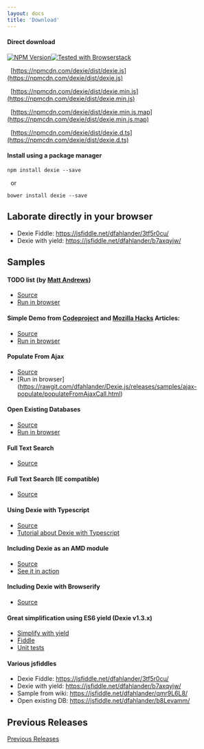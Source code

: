 ```yaml
---
layout: docs
title: 'Download'
---
```

#### Direct download

[![NPM Version][npm-image]][npm-url][![Tested with Browserstack](http://dexie.org/assets/images/tested-with-browserstack2.png)](https://www.browserstack.com) 

&nbsp;&nbsp;[https://npmcdn.com/dexie/dist/dexie.js](https://npmcdn.com/dexie/dist/dexie.js)

&nbsp;&nbsp;[https://npmcdn.com/dexie/dist/dexie.min.js](https://npmcdn.com/dexie/dist/dexie.min.js)

&nbsp;&nbsp;[https://npmcdn.com/dexie/dist/dexie.min.js.map](https://npmcdn.com/dexie/dist/dexie.min.js.map)

&nbsp;&nbsp;[https://npmcdn.com/dexie/dist/dexie.d.ts](https://npmcdn.com/dexie/dist/dexie.d.ts)


#### Install using a package manager

```
npm install dexie --save
```
&nbsp;&nbsp;or
```
bower install dexie --save
```

## Laborate directly in your browser
 * Dexie Fiddle: https://jsfiddle.net/dfahlander/3tf5r0cu/
 * Dexie with yield: https://jsfiddle.net/dfahlander/b7axqyjw/

## Samples

#### TODO list (by [Matt Andrews](https://mattandre.ws))

 * [Source](https://github.com/matthew-andrews/offline-todo-dexie/blob/gh-pages/application.js)
 * [Run in browser](https://rawgit.com/matthew-andrews/offline-todo-dexie/gh-pages/index.html)

#### Simple Demo from [Codeproject](http://www.codeproject.com/Articles/744986/How-to-do-some-magic-with-indexedDB) and [Mozilla Hacks](https://hacks.mozilla.org/2014/06/breaking-the-borders-of-indexeddb/) Articles:

 * [Source](https://github.com/dfahlander/Dexie.js/blob/master/samples/codeproject-article/DexieAlgorithmsSamples.html)
 * [Run in browser](https://rawgit.com/dfahlander/Dexie.js/releases/samples/codeproject-article/DexieAlgorithmsSamples.html)

#### Populate From Ajax

 * [Source](Dexie.on.populate#ajax-populate-sample)
 * [Run in browser] (https://rawgit.com/dfahlander/Dexie.js/releases/samples/ajax-populate/populateFromAjaxCall.html)

#### Open Existing Databases

 * [Source](https://github.com/dfahlander/Dexie.js/blob/master/samples/open-existing-db/dump-databases.html)
 * [Run in browser](https://rawgit.com/dfahlander/Dexie.js/releases/samples/open-existing-db/dump-databases.html)

#### Full Text Search

 * [Source](https://github.com/dfahlander/Dexie.js/blob/master/samples/full-text-search/FullTextSearch.js)

#### Full Text Search (IE compatible)

 * [Source](https://github.com/dfahlander/Dexie.js/blob/master/samples/full-text-search/FullTextSearch2.js)

#### Using Dexie with Typescript
 * [Source](https://github.com/dfahlander/Dexie.js/tree/master/samples/typescript)
 * [Tutorial about Dexie with Typescript](Typescript)

#### Including Dexie as an AMD module
 * [Source](https://github.com/dfahlander/Dexie.js/tree/master/samples/requirejs)
 * [See it in action](https://rawgit.com/dfahlander/Dexie.js/master/samples/requirejs/app.html)

#### Including Dexie with Browserify
 * [Source](https://github.com/dfahlander/Dexie.js/tree/master/samples/browserify)

#### Great simplification using ES6 yield (Dexie v1.3.x)
 * [Simplify with yield](Simplify-with-yield)
 * [Fiddle](https://jsfiddle.net/dfahlander/b7axqyjw/)
 * [Unit tests](https://github.com/dfahlander/Dexie.js/blob/master/test/tests-yield.js)

#### Various jsfiddles
 * Dexie Fiddle: https://jsfiddle.net/dfahlander/3tf5r0cu/
 * Dexie with yield: https://jsfiddle.net/dfahlander/b7axqyjw/
 * Sample from wiki: https://jsfiddle.net/dfahlander/qmr9L6L8/
 * Open existing DB: https://jsfiddle.net/dfahlander/b8Levamm/


## Previous Releases
[Previous Releases](https://github.com/dfahlander/Dexie.js/releases)

[npm-image]: https://img.shields.io/npm/v/dexie.svg?style=flat
[npm-url]: https://npmjs.org/package/dexie
